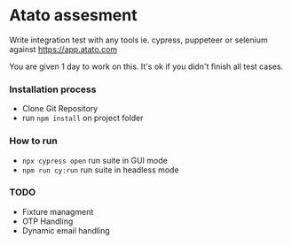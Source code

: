 
# Atato assesment
Write integration test with any tools ie. cypress, puppeteer or selenium against https://app.atato.com

You are given 1 day to work on this. It's ok if you didn't finish all test cases.

### Installation process
-  Clone Git Repository
- run `npm install`  on project folder


### How to run
- `npx cypress open` run suite in GUI mode
- `npm run cy:run` run suite in headless mode

### TODO
- Fixture managment
- OTP Handling
- Dynamic email handling